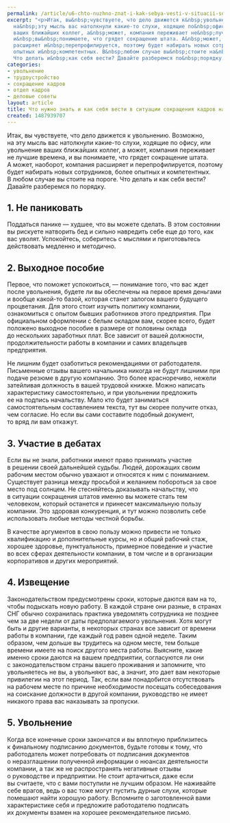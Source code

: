 ```yaml
---
permalink: /article/u6-chto-nuzhno-znat-i-kak-sebya-vesti-v-situacii-sokrashcheniya-kadrov-na-predpriyatii
excerpt: "<p>Итак, вы&nbsp;чувствуете, что дело движется к&nbsp;увольнению. Возможно,
  на&nbsp;эту мысль вас натолкнули какие-то слухи, ходящие по&nbsp;офису, или увольнение
  ваших ближайших коллег, а&nbsp;может, компания переживает не&nbsp;лучшие времена,
  и&nbsp;вы&nbsp;понимаете, что грядет сокращение штата. А&nbsp;может, наоборот, компания
  расширяет и&nbsp;перепрофилируется, поэтому будет набирать новых сотрудников, более
  опытных и&nbsp;компетентных. В&nbsp;любом случае вы&nbsp;стоите на&nbsp;пороге.
  Что делать и&nbsp;как себя вести? Давайте разберемся по&nbsp;порядку.</p>"
categories:
- увольнение
- трудоустройство
- сокращение кадров
- отдел кадров
- деловые советы
layout: article
title: Что нужно знать и как себя вести в ситуации сокращения кадров на предприятии
created: 1487939707
---
```

Итак, вы чувствуете, что дело движется к увольнению. Возможно, на эту мысль вас натолкнули какие-то слухи, ходящие по офису, или увольнение ваших ближайших коллег, а может, компания переживает не лучшие времена, и вы понимаете, что грядет сокращение штата. А может, наоборот, компания расширяет и перепрофилируется, поэтому будет набирать новых сотрудников, более опытных и компетентных. В любом случае вы стоите на пороге. Что делать и как себя вести? Давайте разберемся по порядку.

## 1. Не паниковать ##

Поддаться панике — худшее, что вы можете сделать. В этом состоянии вы рискуете натворить бед и сильно навредить себе еще до того, как вас уволят. Успокойтесь, соберитесь с мыслями и приготовьтесь действовать медленно и методично.

## 2. Выходное пособие ##

Первое, что поможет успокоиться, — понимание того, что вас ждет после увольнения, будете ли вы обеспечены на первое время деньгами и вообще какой-то базой, которая станет залогом вашего будущего процветания. Для этого стоит изучить политику компании, ознакомиться с опытом бывших работников этого предприятия. При официальном оформлении с белым окладом вам, скорее всего, будет положено выходное пособие в размере от половины оклада до нескольких заработных плат. Все зависит от вашей должности, продолжительности работы в компании и самих владельцев предприятия.  
  
Не лишним будет озаботиться рекомендациями от работодателя. Письменные отзывы вашего начальника никогда не будут лишними при подаче резюме в другую компанию. Это более красноречиво, нежели затейливая должность в вашей трудовой книжке. Можно написать характеристику самостоятельно, и при увольнении предложить ее на подпись начальству. Мало кто будет заниматься самостоятельным составлением текста, тут вы скорее получите отказ, чем согласие. Но если вы сами составите подобный документ, то вряд ли вам откажут.

## 3. Участие в дебатах ##

Если вы не знали, работники имеют право принимать участие в решении своей дальнейшей судьбы. Людей, дорожащих своим рабочим местом обычно уважают и относятся к ним с пониманием. Существует разница между просьбой и желанием побороться за свое место под солнцем. Не стесняйтесь доказывать начальству, что в ситуации сокращения штатов именно вы можете стать тем человеком, который останется и принесет максимальную пользу компании. Это здоровая конкуренция, и тут можно позволить себе использовать любые методы честной борьбы.

В качестве аргументов в свою пользу можно привести не только квалификацию и дополнительные курсы, но и общий рабочий стаж, хорошее здоровье, пунктуальность, примерное поведение и участие во всех сферах деятельности компании, в том числе и в организации корпоративов и других мероприятий.

## 4. Извещение ##

Законодательством предусмотрены сроки, которые даются вам на то, чтобы подыскать новую работу. В каждой стране они разные, в странах СНГ обычно сохранилась практика уведомлять сотрудника не позднее чем за две недели от даты предполагаемого увольнения. Хотя могут быть и другие варианты, в некоторых странах все зависит от времени работы в компании, где каждый год равен одной неделе. Таким образом, чем дольше вы трудитесь на одном месте, тем больше времени имеете на поиск другого места работы. Выясните, какие именно сроки даются на вашем предприятии, согласуются ли они с законодательством страны вашего проживания и запомните, что увольняетесь не вы, а увольняют вас, а значит, это дает вам некоторые привилегии на этот период. Так, если вам понадобится отсутствовать на рабочем месте по причине необходимости посещать собеседования на соискание должности в другой компании, руководство не имеет никакого права вас наказывать за пропуски.

## 5. Увольнение ##

Когда все конечные сроки закончатся и вы вплотную приблизитесь к финальному подписанию документов, будьте готовы к тому, что работодатель может потребовать от подписания документов о неразглашении полученной информации о нюансах деятельности компании, а так же не распространять негативные отзывы о руководстве и предприятии. Не стоит артачиться, даже если вы считаете, что с вами поступили не лучшим образом. Не наживайте себе врагов, ведь о вас тоже могут пустить дурные слухи, которые помешают найти хорошую работу. Вспомните о заготовленной вами характеристике себя и предложите работодателю подписать их документы взамен на хорошее рекомендательное письмо.
